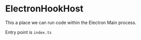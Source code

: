 # ElectronHookHost

This a place we can run code within the Electron Main process.

Entry point is `index.ts`

